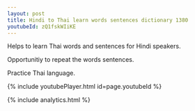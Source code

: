 ```yaml
---
layout: post
title: Hindi to Thai learn words sentences dictionary 1380 
youtubeId: zQ1fskWIiKE
---
```

 
 
Helps to learn Thai words and sentences for Hindi speakers.

Opportunitiy to repeat the words sentences. 

Practice Thai language. 
 
{% include youtubePlayer.html id=page.youtubeId %}
 
 
{% include analytics.html %}